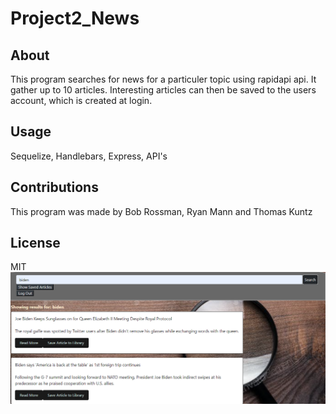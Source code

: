 # Project2_News
## About
This program searches for news for a particuler topic using rapidapi api. It gather up to 10 articles. Interesting articles can then be saved
to the users account, which is created at login.
## Usage
Sequelize, Handlebars, Express, API's

## Contributions
This program was made by Bob Rossman, Ryan Mann and Thomas Kuntz
## License 
MIT
<img src="searchNews.png">

